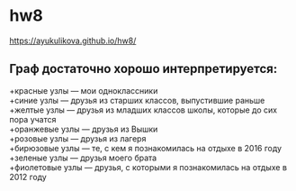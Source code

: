 # hw8
https://ayukulikova.github.io/hw8/
## Граф достаточно хорошо интерпретируется:  

+красные узлы — мои одноклассники  
+синие узлы — друзья из старших классов, выпустившие раньше  
+желтые узлы — друзья из младших классов школы, которые до сих пора учатся   
+оранжевые узлы — друзья из Вышки  
+розовые узлы — друзья из лагеря  
+бирюзовые узлы — те, с кем я познакомилась на отдыхе в 2016 году  
+зеленые узлы — друзья моего брата  
+фиолетовые узлы — друзья, с которыми я познакомилась на отдыхе в 2012 году  
